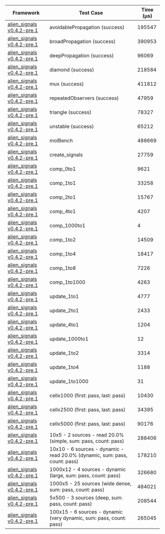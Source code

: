 | Framework | Test Case | Time (μs) |
| --- | --- | --- |
| [alien_signals v0.4.2-pre.1](https://github.com/medz/alien-signals-dart) | avoidablePropagation (success) | 195547 |
| [alien_signals v0.4.2-pre.1](https://github.com/medz/alien-signals-dart) | broadPropagation (success) | 390953 |
| [alien_signals v0.4.2-pre.1](https://github.com/medz/alien-signals-dart) | deepPropagation (success) | 96069 |
| [alien_signals v0.4.2-pre.1](https://github.com/medz/alien-signals-dart) | diamond (success) | 218584 |
| [alien_signals v0.4.2-pre.1](https://github.com/medz/alien-signals-dart) | mux (success) | 411812 |
| [alien_signals v0.4.2-pre.1](https://github.com/medz/alien-signals-dart) | repeatedObservers (success) | 47959 |
| [alien_signals v0.4.2-pre.1](https://github.com/medz/alien-signals-dart) | triangle (success) | 78327 |
| [alien_signals v0.4.2-pre.1](https://github.com/medz/alien-signals-dart) | unstable (success) | 65212 |
| [alien_signals v0.4.2-pre.1](https://github.com/medz/alien-signals-dart) | molBench | 488669 |
| [alien_signals v0.4.2-pre.1](https://github.com/medz/alien-signals-dart) | create_signals | 27759 |
| [alien_signals v0.4.2-pre.1](https://github.com/medz/alien-signals-dart) | comp_0to1 | 9621 |
| [alien_signals v0.4.2-pre.1](https://github.com/medz/alien-signals-dart) | comp_1to1 | 33258 |
| [alien_signals v0.4.2-pre.1](https://github.com/medz/alien-signals-dart) | comp_2to1 | 15767 |
| [alien_signals v0.4.2-pre.1](https://github.com/medz/alien-signals-dart) | comp_4to1 | 4207 |
| [alien_signals v0.4.2-pre.1](https://github.com/medz/alien-signals-dart) | comp_1000to1 | 4 |
| [alien_signals v0.4.2-pre.1](https://github.com/medz/alien-signals-dart) | comp_1to2 | 14509 |
| [alien_signals v0.4.2-pre.1](https://github.com/medz/alien-signals-dart) | comp_1to4 | 18417 |
| [alien_signals v0.4.2-pre.1](https://github.com/medz/alien-signals-dart) | comp_1to8 | 7226 |
| [alien_signals v0.4.2-pre.1](https://github.com/medz/alien-signals-dart) | comp_1to1000 | 4263 |
| [alien_signals v0.4.2-pre.1](https://github.com/medz/alien-signals-dart) | update_1to1 | 4777 |
| [alien_signals v0.4.2-pre.1](https://github.com/medz/alien-signals-dart) | update_2to1 | 2433 |
| [alien_signals v0.4.2-pre.1](https://github.com/medz/alien-signals-dart) | update_4to1 | 1204 |
| [alien_signals v0.4.2-pre.1](https://github.com/medz/alien-signals-dart) | update_1000to1 | 12 |
| [alien_signals v0.4.2-pre.1](https://github.com/medz/alien-signals-dart) | update_1to2 | 3314 |
| [alien_signals v0.4.2-pre.1](https://github.com/medz/alien-signals-dart) | update_1to4 | 1188 |
| [alien_signals v0.4.2-pre.1](https://github.com/medz/alien-signals-dart) | update_1to1000 | 31 |
| [alien_signals v0.4.2-pre.1](https://github.com/medz/alien-signals-dart) | cellx1000 (first: pass, last: pass) | 10430 |
| [alien_signals v0.4.2-pre.1](https://github.com/medz/alien-signals-dart) | cellx2500 (first: pass, last: pass) | 34395 |
| [alien_signals v0.4.2-pre.1](https://github.com/medz/alien-signals-dart) | cellx5000 (first: pass, last: pass) | 90176 |
| [alien_signals v0.4.2-pre.1](https://github.com/medz/alien-signals-dart) | 10x5 - 2 sources - read 20.0% (simple, sum: pass, count: pass) | 288406 |
| [alien_signals v0.4.2-pre.1](https://github.com/medz/alien-signals-dart) | 10x10 - 6 sources - dynamic - read 20.0% (dynamic, sum: pass, count: pass) | 178210 |
| [alien_signals v0.4.2-pre.1](https://github.com/medz/alien-signals-dart) | 1000x12 - 4 sources - dynamic (large, sum: pass, count: pass) | 326680 |
| [alien_signals v0.4.2-pre.1](https://github.com/medz/alien-signals-dart) | 1000x5 - 25 sources (wide dense, sum: pass, count: pass) | 484021 |
| [alien_signals v0.4.2-pre.1](https://github.com/medz/alien-signals-dart) | 5x500 - 3 sources (deep, sum: pass, count: pass) | 208544 |
| [alien_signals v0.4.2-pre.1](https://github.com/medz/alien-signals-dart) | 100x15 - 6 sources - dynamic (very dynamic, sum: pass, count: pass) | 265045 |
